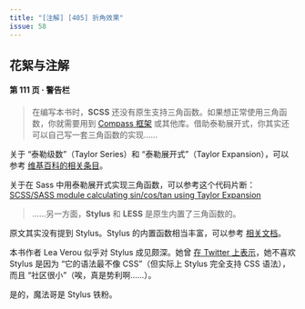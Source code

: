 ```yaml
---
title: "[注解] [405] 折角效果"
issue: 58
---
```


## 花絮与注解

#### 第 111 页 ‧ 警告栏

> 在编写本书时，**SCSS** 还没有原生支持三角函数。如果想正常使用三角函数，你就需要用到 [Compass 框架](http://compass-style.org) 或其他库。借助泰勒展开式，你其实还可以自己写一套三角函数的实现……

关于 “泰勒级数”（Taylor Series）和 “泰勒展开式”（Taylor Expansion），可以参考 [维基百科的相关条目](https://zh.wikipedia.org/wiki/%E6%B3%B0%E5%8B%92%E7%BA%A7%E6%95%B0)。

关于在 Sass 中用泰勒展开式实现三角函数，可以参考这个代码片断：
[SCSS/SASS module calculating sin/cos/tan using Taylor Expansion](https://gist.github.com/kamikat/c4d472ce3c61feec6376)

> ……另一方面，**Stylus** 和 **LESS** 是原生内置了三角函数的。

原文其实没有提到 Stylus。Stylus 的内置函数相当丰富，可以参考 [相关文档](http://stylus-lang.com/docs/bifs.html)。

本书作者 Lea Verou 似乎对 Stylus 成见颇深。她曾 [在 Twitter 上表示](https://twitter.com/leaverou/status/561678335731044353)，她不喜欢 Stylus 是因为 “它的语法最不像 CSS”（但实际上 Stylus 完全支持 CSS 语法），而且 “社区很小”（唉，真是势利啊……）。

是的，魔法哥是 Stylus 铁粉。
